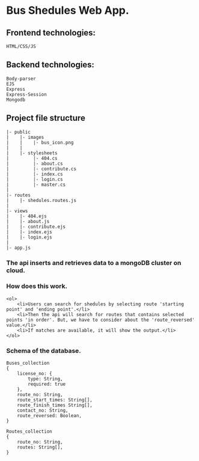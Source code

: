 # Bus Shedules Web App.

## Frontend technologies:
    HTML/CSS/JS

## Backend technologies:
    Body-parser
    EJS
    Express
    Express-Session
    Mongodb

## Project file structure
    |- public
    |    |- images
    |    |    |- bus_icon.png
    |    |
    |    |- stylesheets
    |         |- 404.cs
    |         |- about.cs
    |         |- contribute.cs
    |         |- index.cs
    |         |- login.cs
    |         |- master.cs
    |    
    |- routes
    |    |- shedules.routes.js
    |
    |- views
    |    |- 404.ejs
    |    |- about.js
    |    |- contribute.ejs
    |    |- index.ejs
    |    |- login.ejs
    |
    |- app.js


### The api inserts and retrieves data to a mongoDB cluster on cloud.

### How does this work.
    <ol>
        <li>Users can search for shedules by selecting route 'starting point' and 'ending point'.</li>
        <li>Then the api will search for routes that contains selected points 'in order'. But, we have to consider about the 'route_reversed' value.</li>
        <li>If matches are available, it will show the output.</li>
    </ol>

### Schema of the database.

    Buses_collection
    {
        license_no: {
            type: String,
            required: true
        },
        route_no: String,
        route_start_times: String[],
        route_finish_times String[],
        contact_no: String,
        route_reversed: Boolean,
    }

    Routes_collection
    {
        route_no: String,
        routes: String[],
    }

